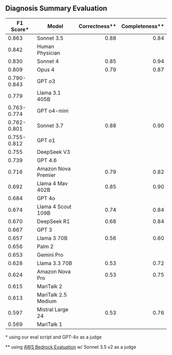 ## Diagnosis Summary Evaluation

| F1 Score* | Model                | Correctness**  | Completeness**  |
|-----------|----------------------|---------------:|----------------:|
| 0.863     | Sonnet 3.5           | 0.88          | 0.84
| 0.842     | Human Physician      |
| 0.830     | Sonnet 4             | 0.85          | 0.94
| 0.809     | Opus 4               | 0.79          | 0.87
| 0.790-0.843     | GPT o3               |
| 0.779     | Llama 3.1 405B       |
| 0.763-0.774     | GPT o4-mini          |
| 0.762-0.801     | Sonnet 3.7           | 0.88          | 0.90
| 0.755-0.812     | GPT o1               |
| 0.755     | DeepSeek V3          |
| 0.739     | GPT 4.6              |
| 0.716     | Amazon Nova Premier  | 0.79          | 0.82
| 0.692     | Llama 4 Mav 402B     | 0.85          | 0.90
| 0.684     | GPT 4o               |
| 0.674     | Llama 4 Scout 109B   | 0.74          | 0.84
| 0.670     | DeepSeek R1          | 0.68          | 0.84
| 0.667     | GPT 3                |
| 0.657     | Llama 3 70B          | 0.56          | 0.60
| 0.656     | Palm 2               |
| 0.653     | Gemini Pro           |
| 0.628     | Llama 3.3 70B        | 0.53          | 0.72
| 0.624     | Amazon Nova Pro      | 0.53          | 0.75
| 0.615     | MariTalk 2           |
| 0.613     | MariTalk 2.5 Medium  |
| 0.597     | Mistral Large 24     | 0.53          | 0.76
| 0.569     | MariTalk 1           |

\*  using our eval script and GPT-4o as a judge

\** using [AWS Bedrock Evaluation](https://docs.aws.amazon.com/bedrock/latest/userguide/evaluation.html) w/ Sonnet 3.5 v2 as a judge
